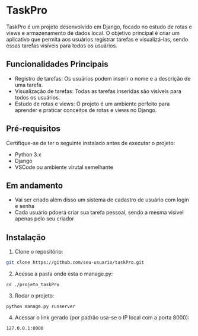 # TaskPro

TaskPro é um projeto desenvolvido em Django, focado no estudo de rotas e views e armazenamento de dados local. O objetivo principal é criar um aplicativo que permita aos usuários registrar tarefas e visualizá-las, sendo essas tarefas visíveis para todos os usuários.


## Funcionalidades Principais

- Registro de tarefas: Os usuários podem inserir o nome e a descrição de uma tarefa.
- Visualização de tarefas: Todas as tarefas inseridas são visíveis para todos os usuários.
- Estudo de rotas e views: O projeto é um ambiente perfeito para aprender e praticar conceitos de rotas e views no Django.


## Pré-requisitos

Certifique-se de ter o seguinte instalado antes de executar o projeto:

- Python 3.x
- Django
- VSCode ou ambiente virutal semelhante


## Em andamento

- Vai ser criado além disso um sistema de cadastro de usuário com login e senha
- Cada usuário pdoerá criar sua tarefa pessoal, sendo a mesma visivel apenas pelo seu criador


## Instalação

1. Clone o repositório:

```bash
git clone https://github.com/seu-usuario/taskPro.git
```

2. Acesse a pasta onde esta o manage.py:

```
cd ./projeto_taskPro
```

3. Rodar o projeto:
```
python manage.py runserver
```

4. Acessar o link gerado (por padrão usa-se o IP local com a porta 8000):
```
127.0.0.1:8000
```
